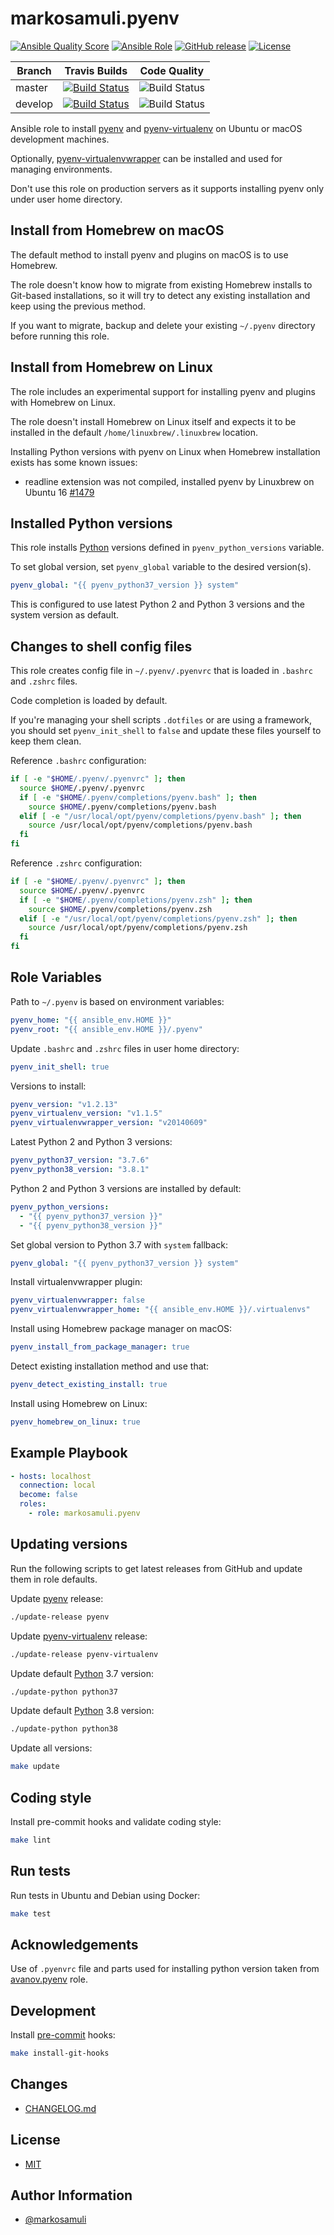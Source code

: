 # markosamuli.pyenv

[![Ansible Quality Score](https://img.shields.io/ansible/quality/38342.svg)](https://galaxy.ansible.com/markosamuli/pyenv)
[![Ansible Role](https://img.shields.io/ansible/role/38342.svg)](https://galaxy.ansible.com/markosamuli/pyenv)
[![GitHub release](https://img.shields.io/github/release/markosamuli/ansible-pyenv.svg)](https://github.com/markosamuli/ansible-pyenv/releases)
[![License](https://img.shields.io/github/license/markosamuli/ansible-pyenv.svg)](https://github.com/markosamuli/ansible-pyenv/blob/master/LICENSE)

| Branch  | Travis Builds                             | Code Quality                |
| ------- | ----------------------------------------- | --------------------------- |
| master  | [![Build Status][travis-master]][travis]  | ![Build Status][gh-master]  |
| develop | [![Build Status][travis-develop]][travis] | ![Build Status][gh-develop] |

[travis]: https://travis-ci.org/markosamuli/ansible-pyenv/branches
[travis-master]: https://travis-ci.org/markosamuli/ansible-pyenv.svg?branch=master
[travis-develop]: https://travis-ci.org/markosamuli/ansible-pyenv.svg?branch=develop
[gh-master]: https://github.com/markosamuli/ansible-pyenv/workflows/Code%20Quality/badge.svg?branch=master
[gh-develop]: https://github.com/markosamuli/ansible-pyenv/workflows/Code%20Quality/badge.svg?branch=develop

Ansible role to install [pyenv] and [pyenv-virtualenv] on Ubuntu or macOS
development machines.

Optionally, [pyenv-virtualenvwrapper] can be installed and used for managing
environments.

Don't use this role on production servers as it supports installing pyenv only
under user home directory.

[pyenv]: https://github.com/pyenv/pyenv
[pyenv-virtualenv]: https://github.com/pyenv/pyenv-virtualenv
[pyenv-virtualenvwrapper]: https://github.com/pyenv/pyenv-virtualenvwrapper

## Install from Homebrew on macOS

The default method to install pyenv and plugins on macOS is to use Homebrew.

The role doesn't know how to migrate from existing Homebrew installs to
Git-based installations, so it will try to detect any existing installation
and keep using the previous method.

If you want to migrate, backup and delete your existing `~/.pyenv` directory
before running this role.

## Install from Homebrew on Linux

The role includes an experimental support for installing pyenv and plugins
with Homebrew on Linux.

The role doesn't install Homebrew on Linux itself and expects it to be installed
in the default `/home/linuxbrew/.linuxbrew` location.

Installing Python versions with pyenv on Linux when Homebrew installation exists
has some known issues:

- readline extension was not compiled, installed pyenv by Linuxbrew on
  Ubuntu 16 [#1479][pyenv-1479]

[pyenv-1479]: https://github.com/pyenv/pyenv/issues/1479

## Installed Python versions

This role installs [Python][python] versions defined in `pyenv_python_versions`
variable.

To set global version, set `pyenv_global` variable to the desired version(s).

```yaml
pyenv_global: "{{ pyenv_python37_version }} system"
```

This is configured to use latest Python 2 and Python 3 versions and the
system version as default.

[python]: https://www.python.org

## Changes to shell config files

This role creates config file in `~/.pyenv/.pyenvrc` that is loaded in
`.bashrc` and `.zshrc` files.

Code completion is loaded by default.

If you're managing your shell scripts `.dotfiles` or are using a framework, you
should set `pyenv_init_shell` to `false` and update these files yourself to keep
them clean.

Reference `.bashrc` configuration:

```bash
if [ -e "$HOME/.pyenv/.pyenvrc" ]; then
  source $HOME/.pyenv/.pyenvrc
  if [ -e "$HOME/.pyenv/completions/pyenv.bash" ]; then
    source $HOME/.pyenv/completions/pyenv.bash
  elif [ -e "/usr/local/opt/pyenv/completions/pyenv.bash" ]; then
    source /usr/local/opt/pyenv/completions/pyenv.bash
  fi
fi
```

Reference `.zshrc` configuration:

```zsh
if [ -e "$HOME/.pyenv/.pyenvrc" ]; then
  source $HOME/.pyenv/.pyenvrc
  if [ -e "$HOME/.pyenv/completions/pyenv.zsh" ]; then
    source $HOME/.pyenv/completions/pyenv.zsh
  elif [ -e "/usr/local/opt/pyenv/completions/pyenv.zsh" ]; then
    source /usr/local/opt/pyenv/completions/pyenv.zsh
  fi
fi
```

## Role Variables

Path to `~/.pyenv` is based on environment variables:

```yaml
pyenv_home: "{{ ansible_env.HOME }}"
pyenv_root: "{{ ansible_env.HOME }}/.pyenv"
```

Update `.bashrc` and `.zshrc` files in user home directory:

```yaml
pyenv_init_shell: true
```

Versions to install:

```yaml
pyenv_version: "v1.2.13"
pyenv_virtualenv_version: "v1.1.5"
pyenv_virtualenvwrapper_version: "v20140609"
```

Latest Python 2 and Python 3 versions:

```yaml
pyenv_python37_version: "3.7.6"
pyenv_python38_version: "3.8.1"
```

Python 2 and Python 3 versions are installed by default:

```yaml
pyenv_python_versions:
  - "{{ pyenv_python37_version }}"
  - "{{ pyenv_python38_version }}"
```

Set global version to Python 3.7 with `system` fallback:

```yaml
pyenv_global: "{{ pyenv_python37_version }} system"
```

Install virtualenvwrapper plugin:

```yaml
pyenv_virtualenvwrapper: false
pyenv_virtualenvwrapper_home: "{{ ansible_env.HOME }}/.virtualenvs"
```

Install using Homebrew package manager on macOS:

```yaml
pyenv_install_from_package_manager: true
```

Detect existing installation method and use that:

```yaml
pyenv_detect_existing_install: true
```

Install using Homebrew on Linux:

```yaml
pyenv_homebrew_on_linux: true
```

## Example Playbook

```yaml
- hosts: localhost
  connection: local
  become: false
  roles:
    - role: markosamuli.pyenv
```

## Updating versions

Run the following scripts to get latest releases from GitHub and update them in
role defaults.

Update [pyenv] release:

```bash
./update-release pyenv
```

Update [pyenv-virtualenv] release:

```bash
./update-release pyenv-virtualenv
```

Update default [Python] 3.7 version:

```bash
./update-python python37
```

Update default [Python] 3.8 version:

```bash
./update-python python38
```

Update all versions:

```bash
make update
```

## Coding style

Install pre-commit hooks and validate coding style:

```bash
make lint
```

## Run tests

Run tests in Ubuntu and Debian using Docker:

```bash
make test
```

## Acknowledgements

Use of `.pyenvrc` file and parts used for installing python version taken from
[avanov.pyenv](https://github.com/avanov/ansible-galaxy-pyenv) role.

## Development

Install [pre-commit] hooks:

```bash
make install-git-hooks
```

[pre-commit]: https://pre-commit.com/

## Changes

- [CHANGELOG.md](CHANGELOG.md)

## License

- [MIT](LICENSE)

## Author Information

- [@markosamuli](https://github.com/markosamuli)
